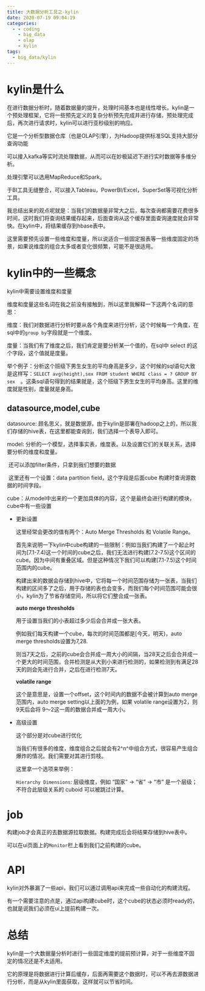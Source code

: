 ```yaml
---
title: 大数据分析工具之-kylin
date: 2020-07-19 09:04:19
categories:
  - - coding
    - big_data
    - olap
    - kylin
tags:
  - big_data/kylin
---
```


# kylin是什么

在进行数据分析时，随着数据量的提升，处理时间基本也是线性增长。kylin是一个预处理框架，它将一些预先定义的复杂分析预先完成并进行存储，预处理完成后，再次进行请求时，kylin可以进行亚秒级别的响应。

它是一个分析型数据仓库（也是OLAP引擎），为Hadoop提供标准SQL支持大部分查询功能

可以接入kafka等实时流处理数据，从而可以在妙极延迟下进行实时数据等多维分析。

处理引擎可以选用MapReduce和Spark。

于BI工具无缝整合，可以接入Tableau，PowerBI/Excel，SuperSet等可视化分析工具。



我总结出来的观点呢就是：当我们的数据量非常大之后，每次查询都需要花费很多时间，这时我们将查询结果缓存起来，后面查询从这个缓存里面查询速度就会非常快。在kylin中，将结果缓存到hbase表中。

这里需要预先设置一些维度和度量，所以说适合一些固定报表等一些维度固定的场景，如果说维度的组合太多或者变化很频繁，可能不是很适用。

<!--more-->

# kylin中的一些概念

kylin中需要设置维度和度量

维度和度量这些名词在我之前没有接触到，所以这里我解释一下这两个名词的意思：

维度：我们对数据进行分析时要从各个角度来进行分析，这个时候每一个角度，在sql中的`group by`字段就是一个维度。

度量：当我们有了维度之后，我们肯定是要分析某一个值的，在sql中 select 的这个字段，这个值就是度量。

举个例子：分析这个班级下男生女生的平均身高是多少，这个时候的sql语句大致是这样写：`SELECT avg(height),sex FROM student WHERE class = ? GROUP BY sex  `。这条sql语句得到的结果就是，这个班级下男生女生的平均身高。这里的维度就是性别，度量就是身高。

## datasource,model,cube

datasource: 顾名思义，就是数据源，由于kylin是部署在hadoop之上的，所以我们存储的hive表，在这里都能查询到，我们选择一个表导入即可。

model: 分析的一个模型，选择事实表，维度表。以及设置它们的关联关系，选择要分析的维度和度量。

​	还可以添加filter条件，只拿到我们想要的数据

​	这里还有一个设置：data partition field，这个字段是后面cube 构建时查询源数据的时间字段。

cube：从model中出来的一个更加具体的内容，这个是最终会进行构建的模块，cube中有一些设置

- 更新设置

	这里经常会更改的值有两个：Auto Merge Thresholds 和 Volatile Range。

	首先来说明一下kylin中cube构建的一些限制：例如当我们构建了一个起止时间为[7.1-7.4)这一个时间的cube之后，我们无法进行构建[7.2-7.5)这个区间的cube。因为中间有重叠区域。但是这种情况下我们可以构建[7.1-7.5)这个时间范围内的cube。

	构建出来的数据会存储到hive中，它将每一个时间范围存储为一张表，当我们构建的区间多了之后，用于存储的表也会变多，而我们每个时间范围可能会很小，kylin为了节省存储空间，所以将它们整合成一张表。

	**auto merge thresholds**

	用于设置当我们的小表超过多少后会合并成一张大表。

	例如我们每天构建一个cube，每次的时间范围都是[今天，明天)，auto merge thresholds设置为7,28.

	则当7天之后，之前的cube会合并成一周大小的间隔，当28天之后会合并成一个更大的时间范围，合并检测是从大到小来进行检测的，如果检测到有满足28天的则会先进行合并，之后在进行检测7天。

	**volatile range**

	这个是意思是，设置一个offset，这个时间内的数据不会被计算到auto merge范围内，auto merge setting以上面的为例，如果 volatile range设置为2，则9天后会将 9～2这一周的数据合并成一周大小。

- 高级设置

	这个部分是对cube进行优化

	当我们有很多的维度，维度组合之后就会有2^n^中组合方式，很容易产生组合爆炸的情况。我们需要对其进行剪枝。

	这里拿一个选项来举例：

	`Hierarchy Dimensions`: 层级维度，例如 “国家” -> “省” -> “市” 是一个层级；不符合此层级关系的 cuboid 可以被跳过计算。

# job

构建job才会真正的去数据源拉取数据。构建完成后会将结果存储到hive表中。

可以在ui页面上的`Monitor`栏上看到我们之前构建的cube。

# API

kylin对外暴漏了一些api，我们可以通过调用api来完成一些自动化的构建流程。

有一个需要注意的点是，通过api构建cube时，这个cube的状态必须时ready的，也就是说我们必须在ui上提前构建一次。

# 总结

kylin是一个大数据量分析时进行一些固定维度的提前预计算，对于一些维度不固定的情况还是不太适用。

它的原理是将数据进行计算后缓存，后面再需要这个数据时，可以不再去源数据进行分析，而是从kylin里面获取，这样就可以节省时间。